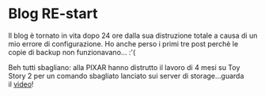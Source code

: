 # Blog RE-start

Il blog è tornato in vita dopo 24 ore dalla sua distruzione totale a causa di un mio errore di configurazione. Ho anche perso i primi tre post perchè le copie di backup non funzionavano&#8230; :'(

Beh tutti sbagliano: alla PIXAR hanno distrutto il lavoro di 4 mesi su Toy Story 2 per un comando sbagliato lanciato sui server di storage&#8230;guarda il [video][1]!

 [1]: http://thechive.com/2012/05/16/how-pixar-nearly-deleted-toy-story-2-before-its-release-video/ "video: pixar delete toy story 2"

